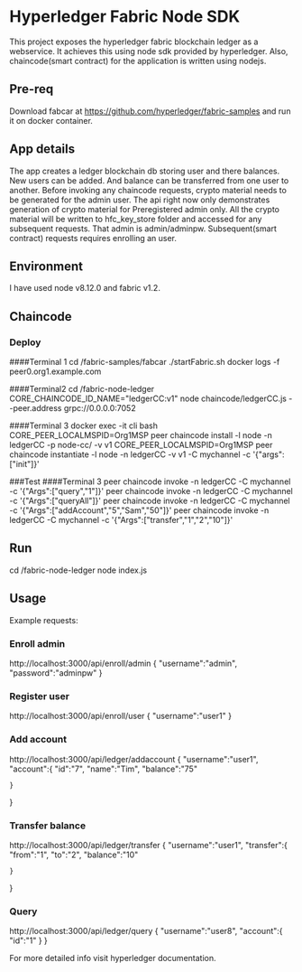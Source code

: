 # Hyperledger Fabric Node SDK

This project exposes the hyperledger fabric blockchain ledger as a webservice.
It achieves this using node sdk provided by hyperledger. Also, chaincode(smart contract) for the application
is written using nodejs.

## Pre-req
Download fabcar at https://github.com/hyperledger/fabric-samples and run it on docker container.

## App details
The app creates a ledger blockchain db storing user and there balances. New users can be added.
And balance can  be transferred from one user to another.
Before invoking any chaincode requests, crypto material needs to be generated for the admin user.
The api right now only demonstrates generation of crypto material for Preregistered admin only.
All the crypto material will be written to hfc_key_store folder and accessed
for any subsequent requests.
That admin is admin/adminpw. Subsequent(smart contract) requests requires enrolling an user.

## Environment
I have used node v8.12.0 and fabric v1.2.

## Chaincode
### Deploy
####Terminal 1
cd /fabric-samples/fabcar
./startFabric.sh
docker logs -f peer0.org1.example.com

####Terminal2
cd /fabric-node-ledger
CORE_CHAINCODE_ID_NAME="ledgerCC:v1" node chaincode/ledgerCC.js --peer.address grpc://0.0.0.0:7052

####Terminal 3
docker exec -it cli bash 
CORE_PEER_LOCALMSPID=Org1MSP peer chaincode install -l node -n ledgerCC -p node-cc/ -v v1
CORE_PEER_LOCALMSPID=Org1MSP peer chaincode instantiate -l node -n ledgerCC -v v1 -C mychannel -c '{"args":["init"]}'

###Test
####Terminal 3
peer chaincode invoke -n ledgerCC -C mychannel -c '{"Args":["query","1"]}'
peer chaincode invoke -n ledgerCC -C mychannel -c '{"Args":["queryAll"]}'
peer chaincode invoke -n ledgerCC -C mychannel -c '{"Args":["addAccount","5","Sam","50"]}'
peer chaincode invoke -n ledgerCC -C mychannel -c '{"Args":["transfer","1","2","10"]}'

## Run
cd /fabric-node-ledger
node index.js

## Usage

Example requests:
### Enroll admin
http://localhost:3000/api/enroll/admin
{
	"username":"admin",
	"password":"adminpw"
}

### Register user
http://localhost:3000/api/enroll/user
{
	"username":"user1"
}


### Add account
http://localhost:3000/api/ledger/addaccount
{
	"username":"user1",
	"account":{
		"id":"7",
		"name":"Tim",
		"balance":"75"
		
	}
}

### Transfer balance
http://localhost:3000/api/ledger/transfer
{
	"username":"user1",
	"transfer":{
		"from":"1",
		"to":"2",
		"balance":"10"
		
	}
}

### Query
http://localhost:3000/api/ledger/query
{
	"username":"user8",
	"account":{
		"id":"1"
	}
}

For more detailed info visit hyperledger documentation.